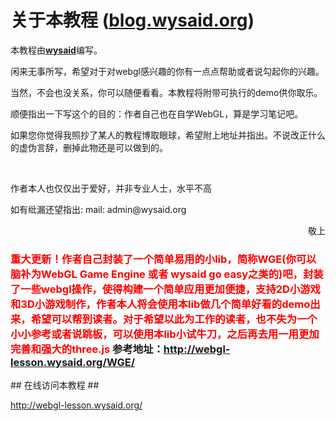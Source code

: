 ﻿
<h1>关于本教程 (<a href="http://blog.wysaid.org/" target="_blank">blog.wysaid.org</a>)</h1>
<p>本教程由<u><b><a href="http://blog.wysaid.org/" target="_blank">wysaid</a></b></u>编写。</p>
<p>闲来无事所写，希望对于对webgl感兴趣的你有一点点帮助或者说勾起你的兴趣。</p>
<p>当然，不会也没关系，你可以随便看看。本教程将附带可执行的demo供你取乐。</p>
<p>顺便指出一下写这个的目的：作者自己也在自学WebGL，算是学习笔记吧。</p>
<p>如果您你觉得我照抄了某人的教程博取眼球，希望附上地址并指出。不说改正什么的虚伪言辞，删掉此物还是可以做到的。</p>
<br />
<p>作者本人也仅仅出于爱好，并非专业人士，水平不高</p>
<p>如有纰漏还望指出: mail: admin@wysaid.org</p>
<p style="text-align:right">敬上</p>
<h3>
<font color = "red">重大更新！作者自己封装了一个简单易用的小lib，简称WGE(你可以脑补为WebGL Game Engine 或者 wysaid go easy之类的)吧，封装了一些webgl操作，使得构建一个简单应用更加便捷，支持2D小游戏和3D小游戏制作，作者本人将会使用本lib做几个简单好看的demo出来，希望可以帮到读者。对于希望以此为工作的读者，也不失为一个小小参考或者说跳板，可以使用本lib小试牛刀，之后再去用一用更加完善和强大的three.js
</font>参考地址：<a href="http://webgl-lesson.wysaid.org/WGE/" target="_blank">http://webgl-lesson.wysaid.org/WGE/</a>
</h3>
## 在线访问本教程 ##

http://webgl-lesson.wysaid.org/